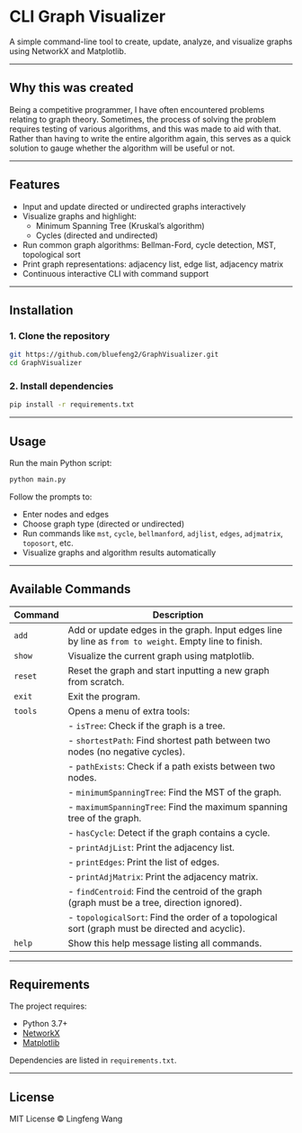 # CLI Graph Visualizer

A simple command-line tool to create, update, analyze, and visualize graphs using NetworkX and Matplotlib.

---

## Why this was created

Being a competitive programmer, I have often encountered problems relating to graph theory. Sometimes, the process of solving the problem requires testing of various algorithms, and this was made to aid with that. Rather than having to write the entire algorithm again, this serves as a quick solution to gauge whether the algorithm will be useful or not.

---

## Features

- Input and update directed or undirected graphs interactively  
- Visualize graphs and highlight:  
  - Minimum Spanning Tree (Kruskal’s algorithm)  
  - Cycles (directed and undirected)  
- Run common graph algorithms: Bellman-Ford, cycle detection, MST, topological sort  
- Print graph representations: adjacency list, edge list, adjacency matrix  
- Continuous interactive CLI with command support  

---

## Installation

### 1. Clone the repository

```bash
git https://github.com/bluefeng2/GraphVisualizer.git
cd GraphVisualizer
````

### 2. Install dependencies

```bash
pip install -r requirements.txt
```

---

## Usage

Run the main Python script:

```bash
python main.py
```

Follow the prompts to:

* Enter nodes and edges
* Choose graph type (directed or undirected)
* Run commands like `mst`, `cycle`, `bellmanford`, `adjlist`, `edges`, `adjmatrix`, `toposort`, etc.
* Visualize graphs and algorithm results automatically

---

## Available Commands

| Command | Description                                                                                           |
| ------- | ----------------------------------------------------------------------------------------------------- |
| `add`   | Add or update edges in the graph. Input edges line by line as `from to weight`. Empty line to finish. |
| `show`  | Visualize the current graph using matplotlib.                                                         |
| `reset` | Reset the graph and start inputting a new graph from scratch.                                         |
| `exit`  | Exit the program.                                                                                     |
| `tools` | Opens a menu of extra tools:                                                                          |
|         | - `isTree`: Check if the graph is a tree.                                                             |
|         | - `shortestPath`: Find shortest path between two nodes (no negative cycles).                          |
|         | - `pathExists`: Check if a path exists between two nodes.                                             |
|         | - `minimumSpanningTree`: Find the MST of the graph.                                                   |
|         | - `maximumSpanningTree`: Find the maximum spanning tree of the graph.                                 |
|         | - `hasCycle`: Detect if the graph contains a cycle.                                                   |
|         | - `printAdjList`: Print the adjacency list.                                                           |
|         | - `printEdges`: Print the list of edges.                                                              |
|         | - `printAdjMatrix`: Print the adjacency matrix.                                                       |
|         | - `findCentroid`: Find the centroid of the graph (graph must be a tree, direction ignored).           |
|         | - `topologicalSort`: Find the order of a topological sort (graph must be directed and acyclic).       |
| `help`  | Show this help message listing all commands.                                                          |

---

## Requirements

The project requires:

* Python 3.7+
* [NetworkX](https://networkx.org/)
* [Matplotlib](https://matplotlib.org/)

Dependencies are listed in `requirements.txt`.

---

## License

MIT License © Lingfeng Wang